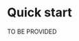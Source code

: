 <!-- START_METADATA
---
title: Quick start
sidebar_position: 20
draft: true
---
END_METADATA -->

# Quick start

TO BE PROVIDED
